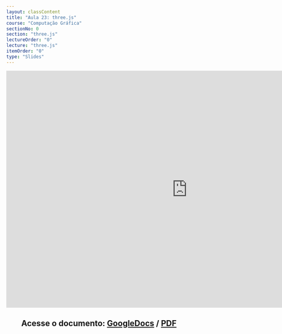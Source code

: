 ```yaml
---
layout: classContent
title: "Aula 23: three.js"
course: "Computação Gráfica"
sectionNo: 0
section: "three.js"
lectureOrder: "0"
lecture: "three.js"
itemOrder: "0"
type: "Slides"
---
```


<iframe src="https://docs.google.com/presentation/d/e/2PACX-1vS1lbBPKXZnPL09x9__Dx86cjWIQ2HrUJClfy0p2GBmomFsoLhV2cTi6pXv8tCQXebDBnfQLOEOGPiL/embed?start=false&loop=false&delayms=3000" frameborder="0" width="960" height="629" allowfullscreen="true" mozallowfullscreen="true" webkitallowfullscreen="true"></iframe>

## &nbsp;&nbsp;&nbsp;&nbsp;&nbsp;&nbsp;&nbsp;&nbsp;Acesse o documento: [GoogleDocs](https://docs.google.com/presentation/d/192QzIEzzXLI9aLnENS1Vk0fyfFYFfH9ecg84dwTSBJU/preview?rm=minimal&usp=sharing) / [PDF](https://drive.google.com/file/d/1se64zo53sguMe61Y3yBCHja81dsd6fWR/view?usp=sharing)


